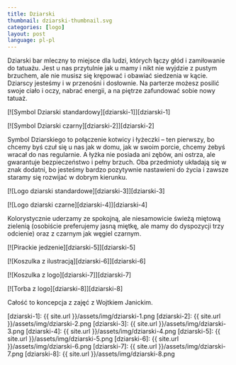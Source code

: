 ```yaml
---
title: Dziarski
thumbnail: dziarski-thumbnail.svg
categories: [logo]
layout: post
language: pl-pl
---
```


Dziarski bar mleczny to miejsce dla ludzi, których łączy głód i zamiłowanie do tatuażu. Jest u nas przytulnie jak u mamy i nikt nie wyjdzie z pustym brzuchem, ale nie musisz się krępować i obawiać siedzenia w kącie. Dziarscy jesteśmy i w przenośni i dosłownie. Na parterze możesz posilić swoje ciało i oczy, nabrać energii, a na piętrze zafundować sobie nowy tatuaż.

[![Symbol Dziarski standardowy][dziarski-1]][dziarski-1]

[![Symbol Dziarski czarny][dziarski-2]][dziarski-2]

Symbol Dziarskiego to połączenie kotwicy i łyżeczki – ten pierwszy, bo chcemy byś czuł się u nas jak w domu, jak w swoim porcie, chcemy żebyś wracał do nas regularnie. A łyżka nie posiada ani zębów, ani ostrza,  ale gwarantuje bezpieczeństwo i pełny brzuch. Oba przedmioty układają się w znak dodatni, bo jesteśmy bardzo pozytywnie nastawieni do życia i zawsze staramy się rozwijać w dobrym kierunku.

[![Logo dziarski standardowe][dziarski-3]][dziarski-3]

[![Logo dziarski czarne][dziarski-4]][dziarski-4]

Kolorystycznie uderzamy ze spokojną, ale niesamowicie świeżą miętową zielenią (osobiście preferujemy jasną miętkę, ale mamy do dyspozycji trzy odcienie) oraz z czarnym jak węgiel czarnym.

[![Pirackie jedzenie][dziarski-5]][dziarski-5]

[![Koszulka z ilustracją][dziarski-6]][dziarski-6]

[![Koszulka z logo][dziarski-7]][dziarski-7]

[![Torba z logo][dziarski-8]][dziarski-8]

Całość to koncepcja z zajęć z Wojtkiem Janickim.

[dziarski-1]: {{ site.url }}/assets/img/dziarski-1.png
[dziarski-2]: {{ site.url }}/assets/img/dziarski-2.png
[dziarski-3]: {{ site.url }}/assets/img/dziarski-3.png
[dziarski-4]: {{ site.url }}/assets/img/dziarski-4.png
[dziarski-5]: {{ site.url }}/assets/img/dziarski-5.png
[dziarski-6]: {{ site.url }}/assets/img/dziarski-6.png
[dziarski-7]: {{ site.url }}/assets/img/dziarski-7.png
[dziarski-8]: {{ site.url }}/assets/img/dziarski-8.png
